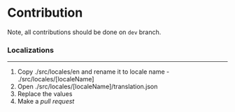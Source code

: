 Contribution
================
Note, all contributions should be done on `dev` branch.


### Localizations
----------------
1. Copy ./src/locales/en and rename it to locale name - ./src/locales/[localeName]
2. Open ./src/locales/[localeName]/translation.json
3. Replace the values
4. Make a *pull request*
